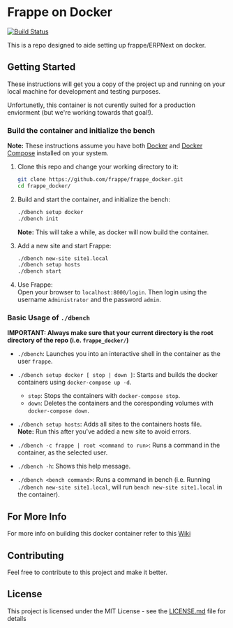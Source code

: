 # Frappe on Docker

[![Build Status](https://travis-ci.org/frappe/frappe_docker.svg?branch=develop)](https://travis-ci.org/frappe/frappe_docker)

This is a repo designed to aide setting up frappe/ERPNext on docker.

## Getting Started

These instructions will get you a copy of the project up and running on your local machine for development and testing purposes.

Unfortunetly, this container is not curently suited for a production enviorment (but we're working towards that goal!).

### Build the container and initialize the bench

**Note:** These instructions assume you have both  [Docker](https://docs.docker.com/engine/installation)  and [Docker Compose](https://docs.docker.com/compose/install/) installed on your system.

1. Clone this repo and change your working directory to it:

    ```bash
    git clone https://github.com/frappe/frappe_docker.git
    cd frappe_docker/
    ```

2. Build and start the container, and initialize the bench:

    ```bash
    ./dbench setup docker
    ./dbench init
    ```

    **Note:** This will take a while, as docker will now build the container.

3. Add a new site and start Frappe:

    ```bash
    ./dbench new-site site1.local
    ./dbench setup hosts
    ./dbench start
    ```

4. Use Frappe:  
    Open your browser to `localhost:8000/login`. Then login using the username `Administrator` and the password `admin`.

### Basic Usage of `./dbench`

**IMPORTANT: Always make sure that your current directory is the root directory of the repo (i.e. `frappe_docker/`)**

- `./dbench`: Launches you into an interactive shell in the container as the user `frappe`.

- `./dbench setup docker [ stop | down ]`: Starts and builds the docker containers using `docker-compose up -d`.
  - `stop`: Stops the containers with `docker-compose stop`.
  - `down`: Deletes the containers and the coresponding volumes with `docker-compose down`.

- `./dbench setup hosts`: Adds all sites to the containers hosts file.  
  **Note:** Run this after you've added a new site to avoid errors.

- `./dbench -c frappe | root <command to run>`: Runs a command in the container, as the selected user.

- `./dbench -h`: Shows this help message.

- `./dbench <bench command>`: Runs a command in bench (i.e. Running `./dbench new-site site1.local`, will run `bench new-site site1.local` in the container).

## For More Info

For more info on building this docker container refer to this [Wiki](https://github.com/frappe/frappe_docker/wiki/Hitchhiker's-guide-to-building-this-frappe_docker-image)

## Contributing

Feel free to contribute to this project and make it better.

## License

This project is licensed under the MIT License - see the [LICENSE.md](LICENSE.md) file for details
